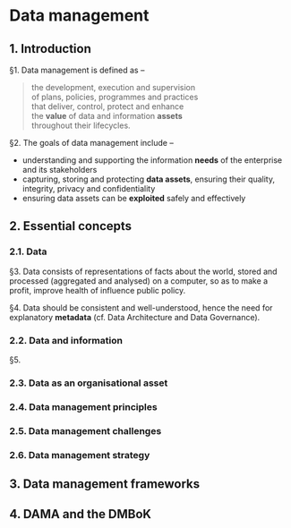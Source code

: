 # Data management

## 1. Introduction

§1. Data management is defined as –
> the development, execution and supervision  
> of plans, policies, programmes and practices  
> that deliver, control, protect and enhance  
> the **value** of data and information **assets**  
> throughout their lifecycles.

§2. The goals of data management include –
- understanding and supporting the information **needs** of the enterprise and its stakeholders
- capturing, storing and protecting **data assets**, ensuring their quality, integrity, privacy and confidentiality
- ensuring data assets can be **exploited** safely and effectively

## 2. Essential concepts

### 2.1. Data

§3. Data consists of representations of facts about the world, stored and processed (aggregated and analysed) on a computer, so as to make a profit, improve health of influence public policy.

§4. Data should be consistent and well-understood, hence the need for explanatory **metadata** (cf. Data Architecture and Data Governance).

### 2.2. Data and information

§5. 

### 2.3. Data as an organisational asset

### 2.4. Data management principles

### 2.5. Data management challenges

### 2.6. Data management strategy

## 3. Data management frameworks

## 4. DAMA and the DMBoK



